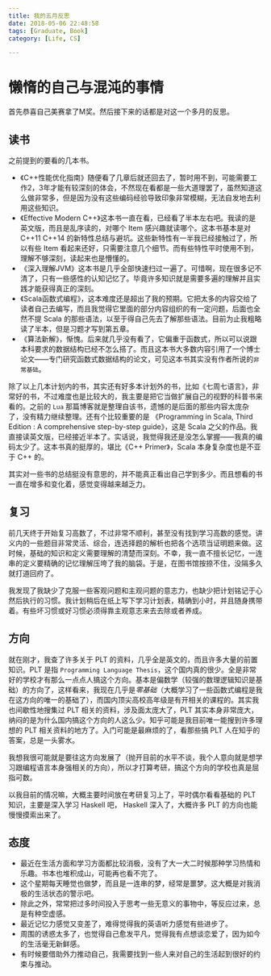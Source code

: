 ```yaml
---
title: 我的五月反思
date: 2018-05-06 22:48:58
tags: [Graduate, Book]
category: [Life, CS]

---
```


# 懒惰的自己与混沌的事情

首先恭喜自己美赛拿了M奖。然后接下来的话都是对这一个多月的反思。

<!-- more -->

## 读书

之前提到的要看的几本书。
- 《C++性能优化指南》随便看了几章后就还回去了，暂时用不到，可能需要工作2，3年才能有较深刻的体会，不然现在看都是一些大道理罢了，虽然知道这么做非常多，但是因为没有这些编码经验导致印象非常模糊，无法自发地去利用这些知识。
- 《Effective Modern C++》这本书一直在看，已经看了半本左右吧。我读的是英文版，而且是乱序读的，对哪个 Item 感兴趣就读哪个。这本书基本是对 C++11 C++14 的新特性总结与避坑。这些新特性有一半我已经接触过了，所以有些 Item 看起来还好，只需要注意几个细节。而有些特性平时使用不到，理解不够深刻，读起来也是懵懂的。
- 《深入理解JVM》这本书是几乎全部快速扫过一遍了。可惜啊，现在很多记不清了，只有一些感性的认知记忆了。毕竟许多知识就是需要多遍的理解并且实践才能获得真正的深刻。
- 《Scala函数式编程》，这本难度还是超出了我的预期。它把太多的内容交给了读者自己去编写，而且我觉得它里面的部分内容组织的有一定问题，后面也全然不提 Scala 的那些语法，以至于得自己先去了解那些语法。目前为止我粗略读了半本，但是习题才写到第五章。
- 《算法新解》，惭愧。后来就几乎没有看了，它偏重于函数式，所以可以说跟本科要求的数据结构已经不怎么搭了。而且这本书大多数内容引用了一个博士论文——专门研究函数式数据结构的论文，可见这本书其实没有作者所说的`非常基础`。

除了以上几本计划内的书，其实还有好多本计划外的书，比如《七周七语言》，非常好的书，不过难度也是比较大的，我主要是把它当做扩展自己的视野的科普书来看的。之前的 `Lua` 那篇博客就是整理自该书，遗憾的是后面的那些内容太庞杂了，没有精力继续整理。还有个比较重要的是 《Programming in Scala, Third Edition : A comprehensive step-by-step guide》，这是 Scala 之父的作品。我直接读英文版，已经接近半本了。实话说，我觉得我还是没怎么掌握——我真的编码太少了。这本书真的挺厚的，堪比《C++ Primer》，Scala 本身复杂度也是不亚于 C++ 的。

其实对一些书的总结挺没有意思的，并不能真正看出自己学到多少。而且想看的书一直在增多和变化着，感觉变得越来越乏力。

## 复习

前几天终于开始复习高数了，不过非常不顺利，甚至没有找到学习高数的感觉。讲义内的一些题目非常灵活、综合，连选择题的解析也把各个选项当证明题来做。这时候，基础的知识和定义需要理解的清楚而深刻。不幸，我一直不擅长记忆，一连串的定义要精确的记忆理解压垮了我的脑袋。于是，在图书馆按捺不住，没隔多久就打道回府了。

我发现了我缺少了克服一些客观问题和主观问题的意志力，也缺少把计划铭记于心然后执行的习惯。我计划稍后在纸上写下学习计划表，精确到小时，并且随身携带着。有些坏习惯或好习惯必须得靠主观意志来去去除或者养成。

## 方向

就在刚才，我查了许多关于 PLT 的资料，几乎全是英文的，而且许多大量的前置知识。PLT 是指 `Programming Language Thesis`，这个国内真的很少。全是非常好的学校才有那么一点点人搞这个方向。基本是偏数学（较强的数理逻辑知识是基础）的方向了，这样看来，我现在几乎是*零基础*（大概学习了一些函数式编程是我在这方向的唯一的基础了），而国内顶尖高校高年级是有开相关的课程的。其实我也间歇性地搜集过 PLT 相关的资料，涉及面太庞大了，PLT 其实本身非常庞大，纳闷的是为什么国内搞这个方向的人这么少。知乎可能是我目前唯一能搜到许多理想的 PLT 相关资料的地方了。入门可能是最麻烦的了，看那些搞 PLT 人在知乎的答案，总是一头雾水。

我想我很可能就是要往这方向发展了（抛开目前的水平不谈，我个人意向就是想学习跟编程语言本身强相关的方向），所以才打算考研，搞这个方向的学校也真是屈指可数。

以我目前的情况嘛，大概主要时间放在考研复习上了，平时偶尔看看基础的 PLT 知识，主要是深入学习 Haskell 吧， Haskell 深入了，大概许多 PLT 的方向也能慢慢摸索出来了。

## 态度

- 最近在生活方面和学习方面都比较消极，没有了大一大二时候那种学习热情和乐趣。书本也堆积成山，可能再也看不完了。
- 这个星期每天睡觉也做梦，而且是一连串的梦，经常是噩梦。这大概是对我消极的生活状态的警示吧。
- 除此之外，常常把过多时间投入于思考一些无意义的事物中，等反应过来，总是有种空虚感。
- 最近记忆力感觉又变差了，难得觉得我的英语听力感觉有些进步了。
- 周围的诱惑太多了，也觉得自己愈发平凡，觉得我有点想谈恋爱了，因为如今的生活毫无新鲜感。
- 有时候要借助外力推动自己，我需要找到一些人来对自己的生活起到很好的约束与推动。